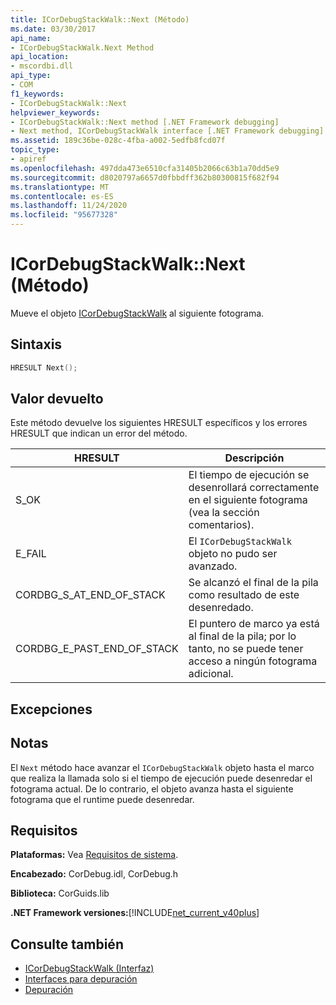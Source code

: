 ```yaml
---
title: ICorDebugStackWalk::Next (Método)
ms.date: 03/30/2017
api_name:
- ICorDebugStackWalk.Next Method
api_location:
- mscordbi.dll
api_type:
- COM
f1_keywords:
- ICorDebugStackWalk::Next
helpviewer_keywords:
- ICorDebugStackWalk::Next method [.NET Framework debugging]
- Next method, ICorDebugStackWalk interface [.NET Framework debugging]
ms.assetid: 189c36be-028c-4fba-a002-5edfb8fcd07f
topic_type:
- apiref
ms.openlocfilehash: 497dda473e6510cfa31405b2066c63b1a70dd5e9
ms.sourcegitcommit: d8020797a6657d0fbbdff362b80300815f682f94
ms.translationtype: MT
ms.contentlocale: es-ES
ms.lasthandoff: 11/24/2020
ms.locfileid: "95677328"
---
```

# <a name="icordebugstackwalknext-method"></a>ICorDebugStackWalk::Next (Método)

Mueve el objeto [ICorDebugStackWalk](icordebugstackwalk-interface.md) al siguiente fotograma.  
  
## <a name="syntax"></a>Sintaxis  
  
```cpp  
HRESULT Next();  
```  
  
## <a name="return-value"></a>Valor devuelto  

 Este método devuelve los siguientes HRESULT específicos y los errores HRESULT que indican un error del método.  
  
|HRESULT|Descripción|  
|-------------|-----------------|  
|S_OK|El tiempo de ejecución se desenrollará correctamente en el siguiente fotograma (vea la sección comentarios).|  
|E_FAIL|El `ICorDebugStackWalk` objeto no pudo ser avanzado.|  
|CORDBG_S_AT_END_OF_STACK|Se alcanzó el final de la pila como resultado de este desenredado.|  
|CORDBG_E_PAST_END_OF_STACK|El puntero de marco ya está al final de la pila; por lo tanto, no se puede tener acceso a ningún fotograma adicional.|  
  
## <a name="exceptions"></a>Excepciones  
  
## <a name="remarks"></a>Notas  

 El `Next` método hace avanzar el `ICorDebugStackWalk` objeto hasta el marco que realiza la llamada solo si el tiempo de ejecución puede desenredar el fotograma actual. De lo contrario, el objeto avanza hasta el siguiente fotograma que el runtime puede desenredar.  
  
## <a name="requirements"></a>Requisitos  

 **Plataformas:** Vea [Requisitos de sistema](../../get-started/system-requirements.md).  
  
 **Encabezado:** CorDebug.idl, CorDebug.h  
  
 **Biblioteca:** CorGuids.lib  
  
 **.NET Framework versiones:**[!INCLUDE[net_current_v40plus](../../../../includes/net-current-v40plus-md.md)]  
  
## <a name="see-also"></a>Consulte también

- [ICorDebugStackWalk (Interfaz)](icordebugstackwalk-interface.md)
- [Interfaces para depuración](debugging-interfaces.md)
- [Depuración](index.md)
